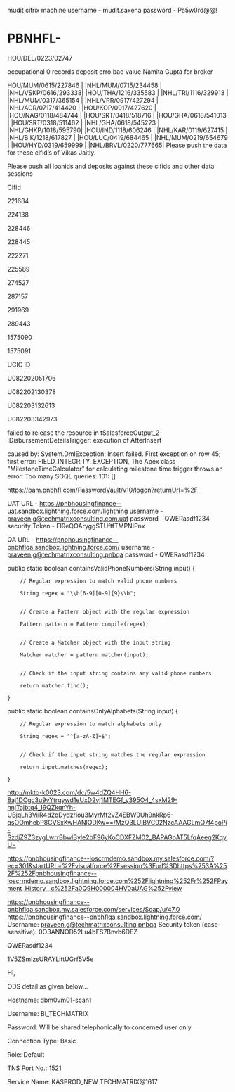 mudit citrix machine
username - mudit.saxena
password - Pa5w0rd@@!

 

# PBNHFL-

HOU/DEL/0223/02747

occupational 0 records
deposit erro bad value Namita Gupta for broker

HOU/MUM/0615/227846 |
|NHL/MUM/0715/234458 |
|NHL/VSKP/0616/293338|
|HOU/THA/1216/335583 |
|NHL/TRI/1116/329913 |
|NHL/MUM/0317/365154 |
|NHL/VRR/0917/427294 |
|NHL/AGR/0717/414420 |
|HOU/KOP/0917/427620 |
|HOU/NAG/0118/484744 |
|HOU/SRT/0418/518716 |
|HOU/GHA/0618/541013 |
|HOU/SRT/0318/511462 |
|NHL/GHA/0618/545223 |
|NHL/GHKP/1018/595790|
|HOU/IND/1118/606246 |
|NHL/KAR/0119/627415 |
|NHL/BIK/1218/617827 |
|HOU/LUC/0419/684465 |
|NHL/MUM/0219/654679 |
|HOU/HYD/0319/659999 |
|NHL/BRVL/0220/777665|
Please push the data for these cifid’s of Vikas Jaitly.

Please push all loanids and deposits against these cifids and other data sessions

Cifid

221684

224138

228446

228445

222271

225589

274527

287157

291969

289443

1575090

1575091

 

UCIC ID

U082202051706

U082202130378

U082203132613

U082203342973

 


failed to release the resource in tSalesforceOutput_2 :DisbursementDetailsTrigger: execution of AfterInsert

caused by: System.DmlException: Insert failed. First exception on row 45; first error: FIELD_INTEGRITY_EXCEPTION, The Apex class "MilestoneTimeCalculator" for calculating milestone time trigger throws an error: Too many SOQL queries: 101: []

https://pam.pnbhfl.com/PasswordVault/v10/logon?returnUrl=%2F

UAT URL - https://pnbhousingfinance--uat.sandbox.lightning.force.com/lightning
username - praveen.g@techmatrixconsulting.com.uat
password - QWERasdf1234
security Token - FI9eQOAryggSTUftfTMPNIPnx

QA URL - https://pnbhousingfinance--pnbhflqa.sandbox.lightning.force.com/
username - praveen.g@techmatrixconsulting.pnbqa
password - QWERasdf1234



public static boolean containsValidPhoneNumbers(String input) {

        // Regular expression to match valid phone numbers

        String regex = "\\b[6-9][0-9]{9}\\b";


        // Create a Pattern object with the regular expression

        Pattern pattern = Pattern.compile(regex);


        // Create a Matcher object with the input string

        Matcher matcher = pattern.matcher(input);


        // Check if the input string contains any valid phone numbers

        return matcher.find();

    }


public static boolean containsOnlyAlphabets(String input) {

        // Regular expression to match alphabets only

        String regex = "^[a-zA-Z]+$";


        // Check if the input string matches the regular expression

        return input.matches(regex);

    }


http://mkto-k0023.com/dc/5w4dZQ4HH6-8aj1DCgc3u9vYtrgywd1eUxD2vj1MTEGf_y395O4_4sxM29-hnjTajbtq4_19QZkqnYh-UBjqLh3ViiR4d2qDydzriou3MyrMf2vZ4EBW0Uh9nkRp6-qsOOmhebP8CVSxKwHANlODKw==/MzQ3LUlBVC02NzcAAAGLmQ7f4poPi-SzdjZ9Z3zygLwrrBbwlByle2bF96yKoCDXFZM02_BAPAGoAT5LfqAeeg2KqyU=

https://pnbhousingfinance--loscrmdemo.sandbox.my.salesforce.com/?ec=301&startURL=%2Fvisualforce%2Fsession%3Furl%3Dhttps%253A%252F%252Fpnbhousingfinance--loscrmdemo.sandbox.lightning.force.com%252Flightning%252Fr%252FPayment_History__c%252Fa0Q9H000004HV0aUAG%252Fview

https://pnbhousingfinance--pnbhflqa.sandbox.my.salesforce.com/services/Soap/u/47.0
https://pnbhousingfinance--pnbhflqa.sandbox.lightning.force.com/
Username: praveen.g@techmatrixconsulting.pnbqa
Security token (case-sensitive): 0O3ANNOD52Lu4bFS7Bnvb6DEZ

QWERasdf1234

1V5ZSmIzsURAYLittUGrf5V5e

Hi,

ODS detail as given below…

Hostname: dbm0vm01-scan1

Username: BI_TECHMATRIX

Password: Will be shared telephonically to concerned user only

Connection Type: Basic

Role: Default

TNS Port No.: 1521

Service Name: KASPROD_NEW
TECHMATRIX@1617




